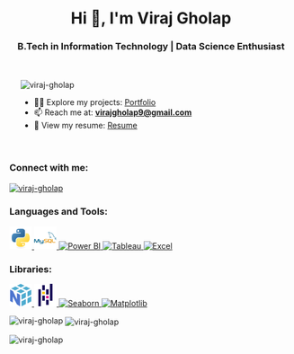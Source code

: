 <h1 align="center">Hi 👋, I'm Viraj Gholap</h1>  
<h3 align="center">B.Tech in Information Technology | Data Science Enthusiast</h3>  

<div style="background-image: url('https://media.licdn.com/dms/image/v2/D4D16AQGVEEsYKroMpA/profile-displaybackgroundimage-shrink_350_1400/profile-displaybackgroundimage-shrink_350_1400/0/1725807356506?e=1733356800&v=beta&t=ZSn6eVefARKbNIVI5gbZhwlt9aOR2VhoLXA9wYqe81E'); background-size: cover; padding: 20px; border-radius: 10px;">

<p align="left"> <img src="https://komarev.com/ghpvc/?username=viraj-gholap&label=Profile%20views&color=0e75b6&style=flat" alt="viraj-gholap" /> </p>  

- 👨‍💻 Explore my projects: [Portfolio](https://virajgholap.pages.dev/)  
- 📫 Reach me at: **virajgholap9@gmail.com**  
- 📄 View my resume: [Resume](https://virajgholap.pages.dev/assets/docs/your-cv.pdf)  

</div>

<h3 align="left">Connect with me:</h3>  
<p align="left">  
<a href="https://linkedin.com/in/viraj-gholap" target="blank"><img align="center" src="https://raw.githubusercontent.com/rahuldkjain/github-profile-readme-generator/master/src/images/icons/Social/linked-in-alt.svg" alt="viraj-gholap" height="30" width="40" /></a>  
</p>  

<h3 align="left">Languages and Tools:</h3>  
<p align="left">  
<a href="https://www.python.org" target="_blank" rel="noreferrer"> <img src="https://raw.githubusercontent.com/devicons/devicon/master/icons/python/python-original.svg" alt="python" width="40" height="40"/> </a>  
<a href="https://www.mysql.com/" target="_blank" rel="noreferrer"> <img src="https://raw.githubusercontent.com/devicons/devicon/master/icons/mysql/mysql-original-wordmark.svg" alt="mysql" width="40" height="40"/> </a>  
<a href="https://powerbi.microsoft.com/" target="_blank" rel="noreferrer"> <img src="https://raw.githubusercontent.com/microsoft/PowerBI-Icons/main/SVG/Power-BI.svg" alt="Power BI" width="40" height="40"/> </a>  
<a href="https://www.tableau.com/" target="_blank" rel="noreferrer"> <img src="https://img.icons8.com/color/48/000000/tableau-software.png" alt="Tableau" width="40" height="40"/> </a>  
<a href="https://www.microsoft.com/en-us/microsoft-365/excel" target="_blank" rel="noreferrer"> <img src="https://img.icons8.com/color/48/000000/microsoft-excel-2019.png" alt="Excel" width="40" height="40"/> </a>  
</p>  

<h3 align="left">Libraries:</h3>  
<p align="left">  
<a href="https://numpy.org/" target="_blank" rel="noreferrer"> <img src="https://raw.githubusercontent.com/devicons/devicon/master/icons/numpy/numpy-original.svg" alt="NumPy" width="40" height="40"/> </a>  
<a href="https://pandas.pydata.org/" target="_blank" rel="noreferrer"> <img src="https://raw.githubusercontent.com/devicons/devicon/2ae2a900d2f041da66e950e4d48052658d850630/icons/pandas/pandas-original.svg" alt="Pandas" width="40" height="40"/> </a>  
<a href="https://seaborn.pydata.org/" target="_blank" rel="noreferrer"> <img src="https://seaborn.pydata.org/_images/logo-mark-lightbg.svg" alt="Seaborn" width="40" height="40"/> </a>  
<a href="https://matplotlib.org/" target="_blank" rel="noreferrer"> <img src="https://upload.wikimedia.org/wikipedia/commons/8/84/Matplotlib_icon.svg" alt="Matplotlib" width="40" height="40"/> </a>  
</p>  

<p><img align="left" src="https://github-readme-stats.vercel.app/api/top-langs?username=viraj-gholap&show_icons=true&locale=en&layout=compact" alt="viraj-gholap" /></p>  
<p>&nbsp;<img align="center" src="https://github-readme-stats.vercel.app/api?username=viraj-gholap&show_icons=true&locale=en" alt="viraj-gholap" /></p>  
<p><img align="center" src="https://github-readme-streak-stats.herokuapp.com/?user=viraj-gholap&" alt="viraj-gholap" /></p>
